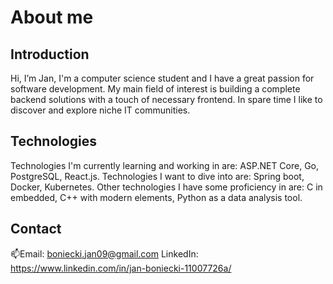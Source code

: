 # About me

## Introduction
Hi, I’m Jan, I'm a computer science student and I have a great passion for software development.
My main field of interest is building a complete backend solutions with a touch of necessary frontend.
In spare time I like to discover and explore niche IT communities.

## Technologies
Technologies I'm currently learning and working in are: ASP.NET Core, Go, PostgreSQL, React.js.
Technologies I want to dive into are: Spring boot, Docker, Kubernetes.
Other technologies I have some proficiency in are: C in embedded, C++ with modern elements, Python as a data analysis tool.

## Contact
📫Email: boniecki.jan09@gmail.com
  LinkedIn: https://www.linkedin.com/in/jan-boniecki-11007726a/

<!---
JanBon09/JanBon09 is a ✨ special ✨ repository because its `README.md` (this file) appears on your GitHub profile.
You can click the Preview link to take a look at your changes.
--->

